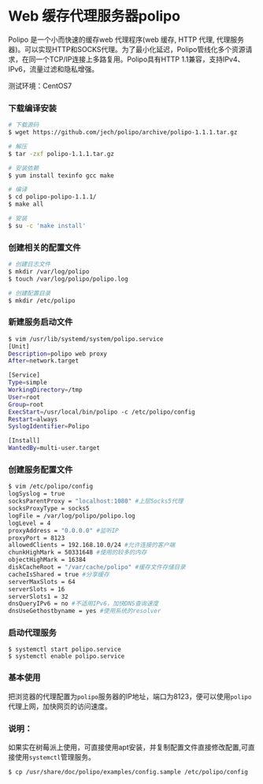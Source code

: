 # Web 缓存代理服务器polipo

Polipo 是一个小而快速的缓存web 代理程序(web 缓存, HTTP 代理, 代理服务器)。可以实现HTTP和SOCKS代理。为了最小化延迟，Polipo管线化多个资源请求，在同一个TCP/IP连接上多路复用。Polipo具有HTTP 1.1兼容，支持IPv4、IPv6，流量过滤和隐私增强。
<!--more-->

测试环境：CentOS7

### 下载编译安装
```sh
# 下载源码
$ wget https://github.com/jech/polipo/archive/polipo-1.1.1.tar.gz

# 解压
$ tar -zxf polipo-1.1.1.tar.gz

# 安装依赖
$ yum install texinfo gcc make

# 编译
$ cd polipo-polipo-1.1.1/
$ make all

# 安装
$ su -c 'make install'
```

### 创建相关的配置文件
```sh
# 创建日志文件
$ mkdir /var/log/polipo
$ touch /var/log/polipo/polipo.log

# 创建配置目录
$ mkdir /etc/polipo
```


### 新建服务启动文件

```sh
$ vim /usr/lib/systemd/system/polipo.service
[Unit]
Description=polipo web proxy
After=network.target

[Service]
Type=simple
WorkingDirectory=/tmp
User=root
Group=root
ExecStart=/usr/local/bin/polipo -c /etc/polipo/config
Restart=always
SyslogIdentifier=Polipo

[Install]
WantedBy=multi-user.target
```

### 创建服务配置文件
```sh
$ vim /etc/polipo/config
logSyslog = true
socksParentProxy = "localhost:1080" #上层Socks5代理
socksProxyType = socks5
logFile = /var/log/polipo/polipo.log
logLevel = 4
proxyAddress = "0.0.0.0" #监听IP
proxyPort = 8123
allowedClients = 192.168.10.0/24 #允许连接的客户端
chunkHighMark = 50331648 #使用的较多的内存
objectHighMark = 16384
diskCacheRoot = "/var/cache/polipo" #缓存文件存储目录
cacheIsShared = true #分享缓存
serverMaxSlots = 64
serverSlots = 16
serverSlots1 = 32
dnsQueryIPv6 = no #不适用IPv6，加快DNS查询速度
dnsUseGethostbyname = yes #使用系统的resolver
```

### 启动代理服务
```shell
$ systemctl start polipo.service
$ systemctl enable polipo.service
```

### 基本使用
把浏览器的代理配置为`polipo`服务器的IP地址，端口为8123，便可以使用`polipo`代理上网，加快网页的访问速度。

### 说明：

如果实在树莓派上使用，可直接使用apt安装，并复制配置文件直接修改配置,可直接使用`systemctl`管理服务。

```shell
$ cp /usr/share/doc/polipo/examples/config.sample /etc/polipo/config
```





